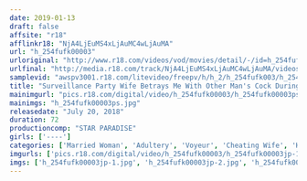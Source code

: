 ```yaml
---
date: 2019-01-13
draft: false
affsite: "r18"
afflinkr18: "NjA4LjEuMS4xLjAuMC4wLjAuMA"
url: "h_254fufk00003"
urloriginal: "http://www.r18.com/videos/vod/movies/detail/-/id=h_254fufk00003"
urlfinal: "http://media.r18.com/track/NjA4LjEuMS4xLjAuMC4wLjAuMA/videos/vod/movies/detail/-/id=h_254fufk00003"
samplevid: "awspv3001.r18.com/litevideo/freepv/h/h_2/h_254fufk003/h_254fufk003_dmb_w.mp4"
title: "Surveillance Party Wife Betrays Me With Other Man's Cock During Part Time Clerk Interview... Diary Of Husband Enjoying Cuckold Mr. H. R. (46)"
mainimgurl: "pics.r18.com/digital/video/h_254fufk00003/h_254fufk00003ps.jpg"
mainimgs: "h_254fufk00003ps.jpg"
releasedate: "July 20, 2018"
duration: 72
productioncomp: "STAR PARADISE"
girls: ['----']
categories: ['Married Woman', 'Adultery', 'Voyeur', 'Cheating Wife', 'Hi-Def']
imgurls: ['pics.r18.com/digital/video/h_254fufk00003/h_254fufk00003jp-1.jpg', 'pics.r18.com/digital/video/h_254fufk00003/h_254fufk00003jp-2.jpg', 'pics.r18.com/digital/video/h_254fufk00003/h_254fufk00003jp-3.jpg', 'pics.r18.com/digital/video/h_254fufk00003/h_254fufk00003jp-4.jpg', 'pics.r18.com/digital/video/h_254fufk00003/h_254fufk00003jp-5.jpg', 'pics.r18.com/digital/video/h_254fufk00003/h_254fufk00003jp-6.jpg', 'pics.r18.com/digital/video/h_254fufk00003/h_254fufk00003jp-7.jpg', 'pics.r18.com/digital/video/h_254fufk00003/h_254fufk00003jp-8.jpg', 'pics.r18.com/digital/video/h_254fufk00003/h_254fufk00003jp-9.jpg', 'pics.r18.com/digital/video/h_254fufk00003/h_254fufk00003jp-10.jpg', 'pics.r18.com/digital/video/h_254fufk00003/h_254fufk00003jp-11.jpg', 'pics.r18.com/digital/video/h_254fufk00003/h_254fufk00003jp-12.jpg', 'pics.r18.com/digital/video/h_254fufk00003/h_254fufk00003jp-13.jpg', 'pics.r18.com/digital/video/h_254fufk00003/h_254fufk00003jp-14.jpg', 'pics.r18.com/digital/video/h_254fufk00003/h_254fufk00003jp-15.jpg', 'pics.r18.com/digital/video/h_254fufk00003/h_254fufk00003jp-16.jpg', 'pics.r18.com/digital/video/h_254fufk00003/h_254fufk00003jp-17.jpg', 'pics.r18.com/digital/video/h_254fufk00003/h_254fufk00003jp-18.jpg', 'pics.r18.com/digital/video/h_254fufk00003/h_254fufk00003jp-19.jpg', 'pics.r18.com/digital/video/h_254fufk00003/h_254fufk00003jp-20.jpg']
imgs: ['h_254fufk00003jp-1.jpg', 'h_254fufk00003jp-2.jpg', 'h_254fufk00003jp-3.jpg', 'h_254fufk00003jp-4.jpg', 'h_254fufk00003jp-5.jpg', 'h_254fufk00003jp-6.jpg', 'h_254fufk00003jp-7.jpg', 'h_254fufk00003jp-8.jpg', 'h_254fufk00003jp-9.jpg', 'h_254fufk00003jp-10.jpg', 'h_254fufk00003jp-11.jpg', 'h_254fufk00003jp-12.jpg', 'h_254fufk00003jp-13.jpg', 'h_254fufk00003jp-14.jpg', 'h_254fufk00003jp-15.jpg', 'h_254fufk00003jp-16.jpg', 'h_254fufk00003jp-17.jpg', 'h_254fufk00003jp-18.jpg', 'h_254fufk00003jp-19.jpg', 'h_254fufk00003jp-20.jpg']
---
```

